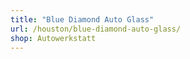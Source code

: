 ```yaml
---
title: "Blue Diamond Auto Glass"
url: /houston/blue-diamond-auto-glass/
shop: Autowerkstatt
---
```

